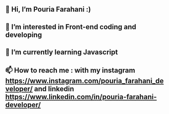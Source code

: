 
## 👋 Hi, I’m Pouria Farahani :)
## 👀 I’m interested in Front-end coding and developing
## 🌱 I’m currently learning Javascript
## 📫 How to reach me : with my instagram https://www.instagram.com/pouria_farahani_developer/ and linkedin https://www.linkedin.com/in/pouria-farahani-developer/

<!--
**Pouria-Farahani-developer/Pouria-Farahani-developer** is a ✨ _special_ ✨ repository because its `README.md` (this file) appears on your GitHub profile.

Here are some ideas to get you started:

- 🔭 I’m currently working on ...
- 🌱 I’m currently learning ...
- 👯 I’m looking to collaborate on ...
- 🤔 I’m looking for help with ...
- 💬 Ask me about ...
- 📫 How to reach me: ...
- 😄 Pronouns: ...
- ⚡ Fun fact: ...
-->
